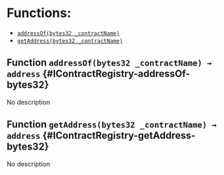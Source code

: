 

# Functions:
- [`addressOf(bytes32 _contractName)`](#IContractRegistry-addressOf-bytes32)
- [`getAddress(bytes32 _contractName)`](#IContractRegistry-getAddress-bytes32)


## Function `addressOf(bytes32 _contractName) → address` {#IContractRegistry-addressOf-bytes32}
No description
## Function `getAddress(bytes32 _contractName) → address` {#IContractRegistry-getAddress-bytes32}
No description

